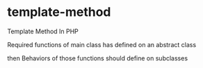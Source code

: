 # template-method
Template Method In PHP

Required functions of main class has defined on an abstract class

then Behaviors of those functions should define on subclasses
